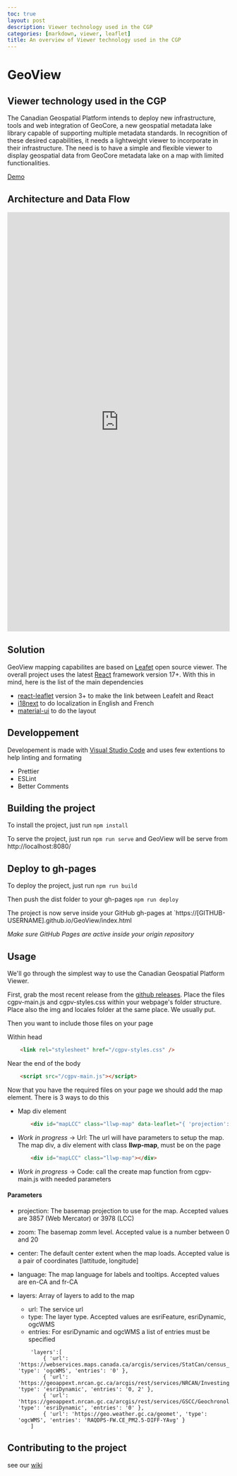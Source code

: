 ```yaml
---
toc: true
layout: post
description: Viewer technology used in the CGP
categories: [markdown, viewer, leaflet]
title: An overview of Viewer technology used in the CGP
---
```

# GeoView

## Viewer technology used in the CGP

The Canadian Geospatial Platform intends to deploy new infrastructure, tools and web integration of GeoCore, a new geospatial metadata lake library capable of supporting multiple metadata standards. In recognition of these desired capabilities, it needs a lightweight viewer to incorporate in their infrastructure. The need is to have a simple and flexible viewer to display geospatial data from GeoCore metadata lake on a map with limited functionalities.

[Demo](https://jolevesq.github.io/GeoView/index.html)

## Architecture and Data Flow

<iframe frameborder="0" style="width:100%;height:950px;" src="https://viewer.diagrams.net/?highlight=0000ff&edit=_blank&layers=1&nav=1&title=future_state.drawio#Uhttps%3A%2F%2Fraw.githubusercontent.com%2Fbo-lu%2Fgeoca_developers_page%2Fmaster%2Fassets%2FGeoView.drawio"></iframe>

## Solution

GeoView mapping capabilites are based on [Leafet](https://github.com/Leaflet/Leaflet) open source viewer. The overall project uses the latest [React](https://reactjs.org/) framework version 17+. With this in mind, here is the list of the main dependencies
* [react-leaflet](https://react-leaflet.js.org/) version 3+ to make the link between Leafelt and React
* [i18next](https://www.i18next.com/) to do localization in English and French
* [material-ui](https://material-ui.com/) to do the layout

## Developpement

Developement is made with [Visual Studio Code](https://code.visualstudio.com/) and uses few extentions to help linting and formating
* Prettier
* ESLint
* Better Comments

## Building the project

To install the project, just run
`npm install`

To serve the project, just run
`npm run serve` and GeoView will be serve from http://localhost:8080/

## Deploy to gh-pages

To deploy the project, just run
`npm run build`

Then push the dist folder to your gh-pages
`npm run deploy`

The project is now serve inside your GitHub gh-pages at
`https://[GITHUB-USERNAME].github.io/GeoView/index.html

_Make sure GitHub Pages are active inside your origin repository_

## Usage

We'll go through the simplest way to use the Canadian Geospatial Platform Viewer.

First, grab the most recent release from the [github releases](https://github.com/Canadian-Geospatial-Platform/GeoView/releases). Place the files cgpv-main.js and cgpv-styles.css within your webpage's folder structure. Place also the img and locales folder at the same place. We usually put.

Then you want to include those files on your page

Within head
```html
    <link rel="stylesheet" href="/cgpv-styles.css" />
```

Near the end of the body
```html
    <script src="/cgpv-main.js"></script>
```

Now that you have the required files on your page we should add the map element. There is 3 ways to do this
* Map div element
    ```html
        <div id="mapLCC" class="llwp-map" data-leaflet="{ 'projection': 3978, 'zoom': 12, 'center': [45,-75], 'language': 'fr-CA', layers:[] }"></div>
    ```
* _Work in progress_ -> Url: The url will have parameters to setup the map. The map div, a div element with class __llwp-map__, must be on the page
    ```html
        <div id="mapLCC" class="llwp-map"></div>
    ```
* _Work in progress_ -> Code: call the create map function from cgpv-main.js with needed parameters

#### Parameters
* projection: The basemap projection to use for the map. Accepted values are 3857 (Web Mercator) or 3978 (LCC)
* zoom: The basemap zomm level. Accepted value is a number between 0 and 20
* center: The default center extent when the map loads. Accepted value is a pair of coordinates [lattitude, longitude]
* language: The map language for labels and tooltips. Accepted values are en-CA and fr-CA
* layers: Array of layers to add to the map
    * url: The service url
    * type: The layer type. Accepted values are esriFeature, esriDynamic, ogcWMS
    * entries: For esriDynamic and ogcWMS a list of entries must be specified

    ```
        'layers':[
            { 'url': 'https://webservices.maps.canada.ca/arcgis/services/StatCan/census_subdivisions_2016_en/MapServer/WMSServer', 'type': 'ogcWMS', 'entries': '0' },
            { 'url': 'https://geoappext.nrcan.gc.ca/arcgis/rest/services/NRCAN/Investing_Energy_Canada_en/MapServer', 'type': 'esriDynamic', 'entries': '0, 2' },
            { 'url': 'https://geoappext.nrcan.gc.ca/arcgis/rest/services/GSCC/Geochronology/MapServer', 'type': 'esriDynamic', 'entries': '0' },
            { 'url': 'https://geo.weather.gc.ca/geomet', 'type': 'ogcWMS', 'entries': 'RAQDPS-FW.CE_PM2.5-DIFF-YAvg' }
        ]
    ```

## Contributing to the project
see our [wiki](https://github.com/Canadian-Geospatial-Platform/GeoView/wiki/Contributing-Guideline)
